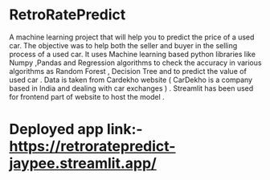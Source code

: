 # RetroRatePredict
A machine learning project that will help you to predict the price of a used car. The objective was to help both the seller and buyer in the selling process of a used car.
It uses Machine learning based python libraries like Numpy ,Pandas and  Regression algorithms to check the accuracy in various algorithms as Random Forest , Decision Tree and to predict the value of used car .
Data is taken from Cardekho website ( CarDekho is a  company based in India and dealing with car exchanges ) .
Streamlit has been used for frontend part of website to host the model . 


# Deployed app link:- https://retroratepredict-jaypee.streamlit.app/
